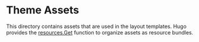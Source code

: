 # Theme Assets

This directory contains assets that are used in the layout templates. Hugo provides the [resources.Get](https://gohugo.io/content-management/page-resources/) function to organize assets as resource bundles.

